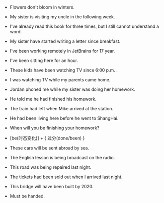 
+ Flowers don't bloom in winters.

+ My sister is visiting my uncle in the following week.

+ I've already read this book for three times, but I still cannot understand a word.

+ My sister have started writing a letter since breakfast.

+ I've been working remotely in JetBrains for 17 year.

+ I've been sitting here for an hour.

+ These kids have been watching TV since 6:00 p.m. .

+ I was watching TV while my parents came home.

+ Jordan phoned me while my sister was doing her homework.

+ He told me he had finished his homework.

+ The train had left when Mike arrived at the station.

+ He had been living here before he went to ShangHai.

+ When will you be finishing your homework?

+ [be(时态变化)] + { 过分(done/been) }

+ These cars will be sent abroad by sea.

+ The English lesson is being broadcast on the radio.

+ This road was being repaired last night.

+ The tickets had been sold out when I arrived last night.

+ This bridge will have been built by 2020.

+ Must be handed.
